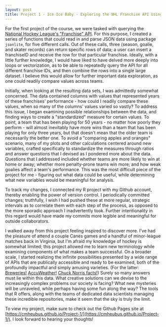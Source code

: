 ```yaml
---
layout: post
title: Project 1 - Ice Ice Baby - Exploring the NHL Franchise API Using jsonlite and ggplot2
---
```


For the first project of the course, we were tasked with querying the [National Hockey League's "Franchise" API](https://gitlab.com/dword4/nhlapi/-/blob/master/records-api.md). For this purpose, I created a series of functions that could read in and parse JSON data using package `jsonlite`, for five different calls. Out of these calls, three (season, goalie, and skater records) can return specific rows of data; a user can insert a franchiseID and receive the row for that particular franchise. Ideally, with a little further knowledge, I would have liked to have delved more deeply into loops or vectorization, as to be able to repeatedly query the API for all different franchise IDs, and then combine the rows into a single large dataset. I believe this would allow for further important data exploration, as one could readily compare values across teams. 

Initially, when looking at the resulting data sets, I was admittedly somewhat concerned. The data contained columns with values that represented years of these franchises' performance - how could I readily compare these values, when so many of the columns' values varied so vastly? To address this issue, I began examining possible relationships between the data, and finding ways to create a "standardized" measure for certain values. To point, a team that has been playing for 50 years - no matter how poorly they perform - will almost inevitably have more wins than a team that has been playing for only three years, but that doesn't mean that the older team is necessarily the better one. To avoid a "comparing apples and oranges" scenario, many of my plots and other calculations centered around new variables, crafted specifically to standardize the measures through ratios and answer questions that I devised as I pondered more about the data. Questions that I addressed included whether teams are more likely to win at home or away; whether more penalty-prone teams win more; and how weak goalies affect a team's performance. This was the most difficult piece of the project for me - figuring out what data could be useful, while determining what new variables would be meaningful for analysis.

To track my changes, I connected my R project with my Github account, thereby enabling the power of version control. I periodically committed changes; truthfully, I wish I had pushed these at more regular, strategic intervals as to correlate them with each step of the process, as opposed to the more sporadic approach I inadvertently took. Further intentionality in this regard would have made my commits more legible and meaningful for outside collaborators. 

I walked away from this project feeling inspired to discover more. I've had the pleasure of attend a couple Canes games and a handful of minor-league matches back in Virginia, but I'm afraid my knowledge of hockey is somewhat limited; this project allowed me to learn new terminology while examining components of what makes a team successful. On a broader scale, I started realizing the infinite possibilities presented by a wide range of APIs that are publically accessible and ready to be examined, both of the profoundly impactful and simply amusing varieties. (For the latter: [Breweries!](https://www.brewerydb.com/) [AccuWeather!](https://developer.accuweather.com/) [Chuck Norris facts!](https://api.chucknorris.io/)) Surely so many answers must lie within this data. What creative solutions can we devise to the increasingly complex problems our society is facing? What new mysteries will be unraveled, while perhaps having some fun along the way? The tools that R offers, along with the teams of dedicated data scientists managing these incredible repositories, make it seem that the sky is truly the limit. 

To view my project, make sure to check out the Github Pages site at [https://cmheubus.github.io/Project-1/](https://cmheubus.github.io/Project-1/). I look forward to hearing your thoughts!
